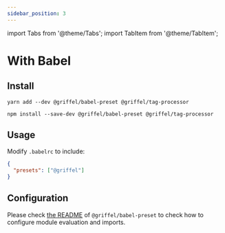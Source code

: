 ```yaml
---
sidebar_position: 3
---
```


import Tabs from '@theme/Tabs';
import TabItem from '@theme/TabItem';

# With Babel

## Install

<Tabs>
<TabItem value="yarn" label="Yarn">

```shell
yarn add --dev @griffel/babel-preset @griffel/tag-processor
```

</TabItem>
<TabItem value="npm" label="NPM">

```shell
npm install --save-dev @griffel/babel-preset @griffel/tag-processor
```

</TabItem>
</Tabs>

## Usage

Modify `.babelrc` to include:

```json
{
  "presets": ["@griffel"]
}
```

## Configuration

Please check [the README](https://github.com/microsoft/griffel/tree/main/packages/babel-preset) of `@griffel/babel-preset` to check how to configure module evaluation and imports.
